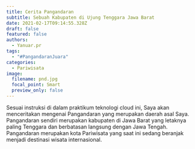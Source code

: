 ```yaml
---
title: Cerita Pangandaran
subtitle: Sebuah Kabupaten di Ujung Tenggara Jawa Barat
date: 2021-02-17T09:14:55.328Z
draft: false
featured: false
authors:
  - Yanuar.pr
tags:
  - "#PangandaranJuara"
categories:
  - Pariwisata
image:
  filename: pnd.jpg
  focal_point: Smart
  preview_only: false
---
```

Sesuai instruksi di dalam praktikum teknologi cloud ini, Saya akan menceritakan mengenai Pangandaran yang merupakan daerah asal Saya. Pangandaran sendiri merupakan kabupaten di Jawa Barat yang letaknya paling Tenggara dan berbatasan langsung dengan Jawa Tengah. Pangandaran merupakan kota Pariwisata yang saat ini sedang beranjak menjadi destinasi wisata internasional.